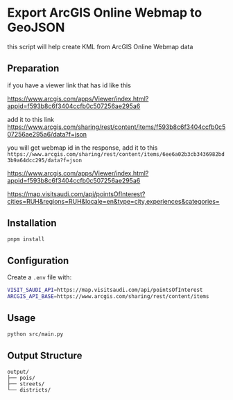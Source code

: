 # Export ArcGIS Online Webmap to GeoJSON

this script will help create KML from ArcGIS Online Webmap data

## Preparation

if you have a viewer link that has id like this

https://www.arcgis.com/apps/Viewer/index.html?appid=f593b8c6f3404ccfb0c507256ae295a6

add it to this link
https://www.arcgis.com/sharing/rest/content/items/f593b8c6f3404ccfb0c507256ae295a6/data?f=json

you will get webmap id in the response, add it to this
`https://www.arcgis.com/sharing/rest/content/items/6ee6a02b3cb3436982bd3b9a64dcc295/data?f=json`


https://www.arcgis.com/apps/Viewer/index.html?appid=f593b8c6f3404ccfb0c507256ae295a6


https://map.visitsaudi.com/api/pointsOfInterest?cities=RUH&regions=RUH&locale=en&type=city,experiences&categories=

## Installation
```bash
pnpm install
```

## Configuration
Create a `.env` file with:
```bash
VISIT_SAUDI_API=https://map.visitsaudi.com/api/pointsOfInterest
ARCGIS_API_BASE=https://www.arcgis.com/sharing/rest/content/items
```

## Usage
```bash
python src/main.py
```

## Output Structure
```
output/
├── pois/
├── streets/
└── districts/
```